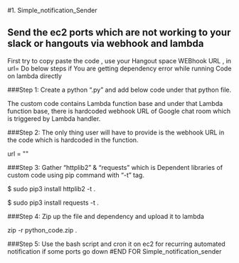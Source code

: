 #1. Simple_notification_Sender
## Send the ec2 ports which are not working to your slack or hangouts via webhook and lambda 
First try to copy paste the code , use your Hangout space WEBhook URL , in url=
Do below steps if You are getting dependency error while running Code on lambda directly 

###Step 1: Create a python “<NAME>.py” and add below code under that python file.

The custom code contains Lambda function base and under that Lambda function base, there is hardcoded webhook URL of Google chat room which is triggered by Lambda handler.

###Step 2: The only thing user will have to provide is the webhook URL in the code which is hardcoded in the function.

url = "<WEBHOOK-URL>"

###Step 3: Gather “httplib2” & “requests” which is Dependent libraries of custom code using pip command with “-t” tag.

$ sudo pip3 install httplib2 -t .

$ sudo pip3 install requests -t .

###Step 4:
Zip up the file and dependency and upload it to lambda

zip -r python_code.zip .

###Step 5: Use the bash script and cron it on ec2 for recurring automated notification if some ports go down
#END FOR Simple_notification_sender
